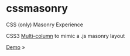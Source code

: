 cssmasonry
==========

CSS (only) Masonry Experience

CSS3 [Multi-column](http://dev.w3.org/csswg/css-multicol/) to mimic a .js masonry layout

[Demo](http://fredcerdeira.github.io/cssmasonry) »


